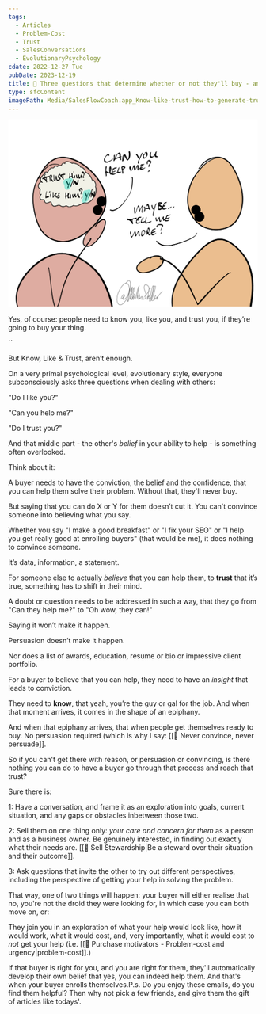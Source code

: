 ```yaml
---
tags:
  - Articles
  - Problem-Cost
  - Trust
  - SalesConversations
  - EvolutionaryPsychology
cdate: 2022-12-27 Tue
pubDate: 2023-12-19
title: 📄 Three questions that determine whether or not they'll buy - and the second one gets way too little attention
type: sfcContent
imagePath: Media/SalesFlowCoach.app_Know-like-trust-how-to-generate-trust_MartinStellar.png
---
```


![](Media/SalesFlowCoach.app_Know-like-trust-how-to-generate-trust_MartinStellar.png)

Yes, of course: people need to know you, like you, and trust you, if they’re going to buy your thing.

``

But Know, Like & Trust, aren’t enough.

On a very primal psychological level, evolutionary style, everyone subconsciously asks three questions when dealing with others:

"Do I like you?"

"Can you help me?"

"Do I trust you?"

And that middle part - the other's _belief_ in your ability to help - is something often overlooked.

Think about it:

A buyer needs to have the conviction, the belief and the confidence, that you can help them solve their problem. Without that, they'll never buy.

But saying that you can do X or Y for them doesn’t cut it. You can't convince someone into believing what you say.

Whether you say "I make a good breakfast" or "I fix your SEO" or "I help you get really good at enrolling buyers" (that would be me), it does nothing to convince someone.

It’s data, information, a statement.

For someone else to actually *believe* that you can help them, to **trust** that it’s true, something has to shift in their mind.

A doubt or question needs to be addressed in such a way, that they go from "Can they help me?" to "Oh wow, they can!"

Saying it won’t make it happen.

Persuasion doesn’t make it happen.

Nor does a list of awards, education, resume or bio or impressive client portfolio.

For a buyer to believe that you can help, they need to have an *insight* that leads to conviction.

They need to **know**, that yeah, you’re the guy or gal for the job. And when that moment arrives, it comes in the shape of an epiphany.

And when that epiphany arrives, that when people get themselves ready to buy. No persuasion required (which is why I say: [[📄 Never convince, never persuade]].

So if you can't get there with reason, or persuasion or convincing, is there nothing you can do to have a buyer go through that process and reach that trust?

Sure there is:

1: Have a conversation, and frame it as an exploration into goals, current situation, and any gaps or obstacles inbetween those two.

2: Sell them on one thing only: *your care and concern for them* as a person and as a business owner. Be genuinely interested, in finding out exactly what their needs are. [[📄 Sell Stewardship|Be a steward over their situation and their outcome]].

3: Ask questions that invite the other to try out different perspectives, including the perspective of getting your help in solving the problem.

That way, one of two things will happen: your buyer will either realise that no, you're not the droid they were looking for, in which case you can both move on, or:

They join you in an exploration of what your help would look like, how it would work, what it would cost, and, very importantly, what it would cost to *not* get your help (i.e. [[📄 Purchase motivators - Problem-cost and urgency|problem-cost]].)

If that buyer is right for you, and you are right for them, they'll automatically develop their own belief that yes, you can indeed help them. And that's when your buyer enrolls themselves.P.s. Do you enjoy these emails, do you find them helpful? Then why not pick a few friends, and give them the gift of articles like todays'.